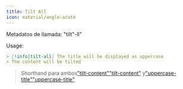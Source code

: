 ```yaml
---
title: Tilt All
icon: material/angle-acute
---
```


Metadatos de llamada: "tilt"-ll"

Usage:

```md
> [!info|tilt-all] The title will be displayed as uppercase
> The content will be tilted
```
> Shorthand para ambos["tilt-content"](../content-styling/page-7.md)["tilt-content"](../content-styling/page-7.md)
> y["uppercase-title"](../title-styling/page-17.md)["uppercase-title"](../title-styling/page-17.md)
